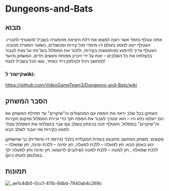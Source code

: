 # Dungeons-and-Bats

## מבוא

אתה עטלף נחמד אשר רוצה למצוא את דלת היציאה מהמערה בשביל להצטרף לחבריו.
העטלף ייצא למסע בעולם דו-מימדי מול קירות ומכשולים, כשאור המערה מכובה. העטלף צריך להימנע מהתנגשות בקירות, ולזכור את המסלול בעל פה על מנת לעבור בהצלחה את כל השלבים – זאת על ידי זיכרון מפותח וחושים חדים.
המשחק מיועד למחשב רגיל ולטלפון נייד כאחד, עשו הכל בשביל לנצח!


### קישור לwiki: 
https://github.com/VideoGameTeam3/Dungeons-and-Bats/wiki

## הסבר המשחק

השחקן בכל שלב יראה את המפה עם המכשולים וה"שיקויים" עד תחילת המשחק ואז הם ייעלמו כלא היו – הוא יצטרך לעבור את המפה תוך כדי זכירת המסלול ומיקום הקירות וה"שיקויים" במסלול. 
העטלף יזכה בניצחון בשלב אם עבר בהצלחה את המסלול מבלי לפגוע בקירות ואז יעבור לשלב הבא.

מקשים:
משחק המחשב מתבצע בעזרת המקלדת בלבד (גירסה דו-מימדית) כך שהשחקן ינוע באופן הבא: חץ למעלה – ללכת למעלה, חץ ימינה – ללכת ימינה, חץ שמאלה – ללכת שמאלה , חץ למטה – ללכת למטה (שילובים לדוגמא: חץ ימינה וחץ למעלה ילך באלכסון לאותו כיוון). 

## תמונות

![_ae1c4db5-0cc1-411b-9dbd-7840ab4c269c](https://github.com/VideoGameTeam3/Dungeons-and-Bats/assets/118683420/d17be9d6-c178-4df8-9fd8-05fcf59c9028)







